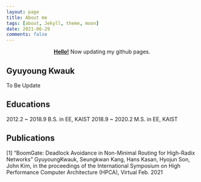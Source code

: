 ```yaml
---
layout: page
title: About me
tags: [about, Jekyll, theme, moon]
date: 2021-06-29
comments: false
---
```

    
<center><a href="http://gyu00.github.io/Moon"><b>Hello!</b></a> Now updating my github pages.</center>

## Gyuyoung Kwauk
To Be Update

## Educations
2012.2 ~ 2018.9 B.S. in EE, KAIST
2018.9 ~ 2020.2 M.S. in EE, KAIST

## Publications
[1] “BoomGate: Deadlock Avoidance in Non-Minimal Routing for High-Radix Networks” GyuyoungKwauk, Seungkwan Kang, Hans Kasan, Hyojun Son, John Kim, in the proceedings of the International Symposium on High Performance Computer Architecture (HPCA), Virtual Feb. 2021

